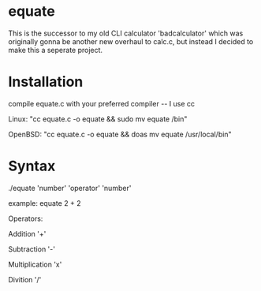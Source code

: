 # equate
This is the successor to my old CLI calculator 'badcalculator' which was originally gonna be another
new overhaul to calc.c, but instead I decided to make this a seperate project.

# Installation
compile equate.c with your preferred compiler -- I use cc

Linux: "cc equate.c -o equate && sudo mv equate /bin"

OpenBSD: "cc equate.c -o equate && doas mv equate /usr/local/bin"

# Syntax
./equate 'number' 'operator' 'number'

example: equate 2 + 2

Operators:

Addition '+'

Subtraction '-'

Multiplication 'x'

Divition '/'

